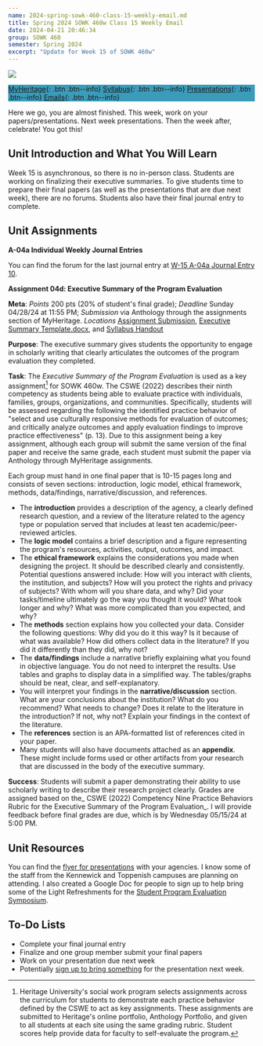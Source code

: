 ```yaml
---
name: 2024-spring-sowk-460-class-15-weekly-email.md
title: Spring 2024 SOWK 460w Class 15 Weekly Email
date: 2024-04-21 20:46:34
group: SOWK 460
semester: Spring 2024
excerpt: "Update for Week 15 of SOWK 460w"
---
```


![](https://jacobrcampbell.com/assets/media/2024-01-19-sowk-460w-email-header-image.jpg)

<div style="background-color: #3b9cba; width: 100%;" markdown="1">

[MyHeritage](https://myheritage.heritage.edu/ICS/Academics/SOWK/SOWK_460W/2324_SP-SOWK_460W-1/){: .btn .btn--info}
[Syllabus](https://jacobrcampbell.com/assets/media/2024-spring-sowk-460w-1-course-syllabus-campbell.pdf){: .btn .btn--info}
[Presentations](https://presentations.jacobrcampbell.com){: .btn .btn--info}
[Emails](https://jacobrcampbell.com/communications/){: .btn .btn--info}

</div>

Here we go, you are almost finished. This week, work on your papers/presentations. Next week presentations. Then the week after, celebrate! You got this!

## Unit Introduction and What You Will Learn

Week 15 is asynchronous, so there is no in-person class. Students are working on finalizing their executive summaries. To give students time to prepare their final papers (as well as the presentations that are due next week), there are no forums. Students also have their final journal entry to complete.

## Unit Assignments

**A-04a Individual Weekly Journal Entries**

You can find the forum for the last journal entry at [W-15 A-04a Journal Entry 10](https://myheritage.heritage.edu/ICS/Academics/SOWK/SOWK_460W/2324_SP-SOWK_460W-1/W-14_415_-_421.jnz?portlet=Group_Discussion_Forums&screen=TopicView&screenType=change&id=f75ba798-b440-4927-aaf5-b355e4d3c741).

**Assignment 04d: Executive Summary of the Program Evaluation**

**Meta**:  _Points_ 200 pts (20% of student's final grade); _Deadline_ Sunday 04/28/24 at 11:55 PM; _Submission_ via Anthology through the assignments section of MyHeritage. _Locations_ [Assignment Submission](https://myheritage.heritage.edu/ICS/Academics/SOWK/SOWK_460W/2324_SP-SOWK_460W-1/Assignments.jnz?portlet=Coursework&screen=AssignmentDetailView&screenType=change&id=c2f2a4c5-5faa-45d6-b78b-01748554b410), [Executive Summary Template.docx](https://myheritage.heritage.edu/ICS/Portlets/ICS/Handoutportlet/viewhandler.ashx?handout_id=07933815-2766-41ba-a9ab-97e9d367e7af), and [Syllabus Handout](https://myheritage.heritage.edu/ICS/Portlets/ICS/Handoutportlet/viewhandler.ashx?handout_id=74bbd55d-65fd-4f68-811b-1b041d88c303)

**Purpose**:  The executive summary gives students the opportunity to engage in scholarly writing that clearly articulates the outcomes of the program evaluation they completed.

**Task**:  The _Executive Summary of the Program Evaluation_ is used as a key assignment[^1] for SOWK 460w. The CSWE (2022) describes their ninth competency as students being able to evaluate practice with individuals, families, groups, organizations, and communities. Specifically, students will be assessed regarding the following the identified practice behavior of "select and use culturally responsive methods for evaluation of outcomes; and critically analyze outcomes and apply evaluation findings to improve practice effectiveness" (p. 13). Due to this assignment being a key assignment, although each group will submit the same version of the final paper and receive the same grade, each student must submit the paper via Anthology through MyHeritage assignments.

[^1]: Heritage University's social work program selects assignments across the curriculum for students to demonstrate each practice behavior defined by the CSWE to act as key assignments. These assignments are submitted to Heritage's online portfolio, Anthology Portfolio, and given to all students at each site using the same grading rubric. Student scores help provide data for faculty to self-evaluate the program.

Each group must hand in one final paper that is 10-15 pages long and consists of seven sections: introduction, logic model, ethical framework, methods, data/findings, narrative/discussion, and references.

- The **introduction** provides a description of the agency, a clearly defined research question, and a review of the literature related to the agency type or population served that includes at least ten academic/peer-reviewed articles.
- The **logic model** contains a brief description and a figure representing the program's resources, activities, output, outcomes, and impact.
- The **ethical framework** explains the considerations you made when designing the project. It should be described clearly and consistently. Potential questions answered include: How will you interact with clients, the institution, and subjects? How will you protect the rights and privacy of subjects? With whom will you share data, and why? Did your tasks/timeline ultimately go the way you thought it would? What took longer and why? What was more complicated than you expected, and why?
- The **methods** section explains how you collected your data. Consider the following questions: Why did you do it this way? Is it because of what was available? How did others collect data in the literature? If you did it differently than they did, why not?
- The **data/findings** include a narrative briefly explaining what you found in objective language. You do not need to interpret the results. Use tables and graphs to display data in a simplified way. The tables/graphs should be neat, clear, and self-explanatory.
- You will interpret your findings in the **narrative/discussion** section. What are your conclusions about the institution? What do you recommend? What needs to change? Does it relate to the literature in the introduction? If not, why not? Explain your findings in the context of the literature.
- The **references** section is an APA-formatted list of references cited in your paper.
- Many students will also have documents attached as an **appendix**. These might include forms used or other artifacts from your research that are discussed in the body of the executive summary.

**Success**:  Students will submit a paper demonstrating their ability to use scholarly writing to describe their research project clearly. Grades are assigned based on the_ CSWE (2022) Competency Nine Practice Behaviors Rubric for the Executive Summary of the Program Evaluation_. I will provide feedback before final grades are due, which is by Wednesday 05/15/24 at 5:00 PM.


## Unit Resources

You can find the [flyer for presentations](https://myheritage.heritage.edu/ICS/Portlets/ICS/Handoutportlet/viewhandler.ashx?handout_id=1aee283c-d746-4612-9296-822d35533520) with your agencies. I know some of the staff from the Kennewick and Toppenish campuses are planning on attending. I also created a Google Doc for people to sign up to help bring some of the Light Refreshments for the [Student Program Evaluation Symposium](https://docs.google.com/document/d/1lcGrli9B1HsQLn3m9GS_BLs91zQqsYWiuQ-XNqPfkRo/edit?usp=sharing).


## To-Do Lists

- Complete your final journal entry
- Finalize and one group member submit your final papers
- Work on your presentation due next week
- Potentially [sign up to bring something](https://docs.google.com/document/d/1lcGrli9B1HsQLn3m9GS_BLs91zQqsYWiuQ-XNqPfkRo/edit?usp=sharing) for the presentation next week.
